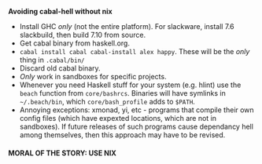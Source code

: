 **Avoiding cabal-hell without nix**
*   Install GHC *only* (not the entire platform). For slackware, install 7.6 slackbuild, then build 7.10 from source.
*   Get cabal binary from haskell.org.
*   `cabal install cabal cabal-install alex happy`. These will be the *only* thing in `.cabal/bin/`
*   Discard old cabal binary.
*   *Only* work in sandboxes for specific projects.
*   Whenever you need Haskell stuff for your system (e.g. hlint) use the `beach` function from `core/bashrcs`. Binaries will have symlinks in `~/.beach/bin`, which `core/bash_profile` adds to `$PATH`.
*   Annoying exceptions: xmonad, yi, etc - programs that compile their own config files (which have expexted locations, which are not in sandboxes). If future releases of such programs cause dependancy hell among themselves, then this approach may have to be revised.

#### MORAL OF THE STORY: USE NIX
